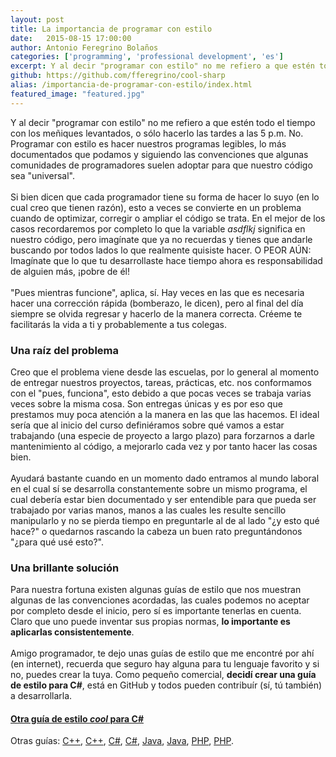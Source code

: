 ```yaml
---
layout: post
title: La importancia de programar con estilo
date:   2015-08-15 17:00:00
author: Antonio Feregrino Bolaños
categories: ['programming', 'professional development', 'es']
excerpt: Y al decir "programar con estilo" no me refiero a que estén todo el tiempo con los meñiques levantados, o sólo hacerlo las tardes a las 5 p.m. No.
github: https://github.com/fferegrino/cool-sharp
alias: /importancia-de-programar-con-estilo/index.html
featured_image: "featured.jpg"
---
```

Y al decir "programar con estilo" no me refiero a que estén todo el tiempo con los meñiques levantados, o sólo hacerlo las tardes a las 5 p.m. No. Programar con estilo es hacer nuestros programas legibles, lo más documentados que podamos y siguiendo las convenciones que algunas comunidades de programadores suelen adoptar para que nuestro código sea "universal".  
<br />
Si bien dicen que cada programador tiene su forma de hacer lo suyo (en lo cual creo que tienen razón), esto a veces se convierte en un problema cuando de optimizar, corregir o ampliar el código se trata. En el mejor de los casos recordaremos por completo lo que la variable *asdflkj* significa en nuestro código, pero imagínate que ya no recuerdas y tienes que andarle buscando por todos lados lo que realmente quisiste hacer. O PEOR AÚN: Imagínate que lo que tu desarrollaste hace tiempo ahora es responsabilidad de alguien más, ¡pobre de él!  
<br />
"Pues mientras funcione", aplica, sí. Hay veces en las que es necesaria hacer una corrección rápida (bomberazo, le dicen), pero al final del día siempre se olvida regresar y hacerlo de la manera correcta. Créeme te facilitarás la vida a ti y probablemente a tus colegas.  

### Una raíz del problema  
Creo que el problema viene desde las escuelas, por lo general al momento de entregar nuestros proyectos, tareas, prácticas, etc. nos conformamos con el "pues, funciona", esto debido a que pocas veces se trabaja varias veces sobre la misma cosa. Son entregas únicas y es por eso que prestamos muy poca atención a la manera en las que las hacemos. El ideal sería que al inicio del curso definiéramos sobre qué vamos a estar trabajando (una especie de proyecto a largo plazo) para forzarnos a darle mantenimiento al código, a mejorarlo cada vez y por tanto hacer las cosas bien.  
<br />
Ayudará bastante cuando en un momento dado entramos al mundo laboral en el cual sí se desarrolla constantemente sobre un mismo programa, el cual debería estar bien documentado y ser entendible para que pueda ser trabajado por varias manos, manos a las cuales les resulte sencillo manipularlo y no se pierda tiempo en preguntarle al de al lado "¿y esto qué hace?" o quedarnos rascando la cabeza un buen rato preguntándonos "¿para qué usé esto?".  

### Una brillante solución
Para nuestra fortuna existen algunas guías de estilo que nos muestran algunas de las convenciones acordadas, las cuales podemos no aceptar por completo desde el inicio, pero sí es importante tenerlas en cuenta. Claro que uno puede inventar sus propias normas, **lo importante es aplicarlas consistentemente**.  
<br />
Amigo programador, te dejo unas guías de estilo que me encontré por ahí (en internet), recuerda que seguro hay alguna para tu lenguaje favorito y si no, puedes crear la tuya. Como pequeño comercial, **decidí crear una guía de estilo para C#**, está en GitHub y todos pueden contribuír (sí, tú también) a desarrollarla.
<br />  
	
#### [Otra guía de estilo *cool* para C#](https://github.com/fferegrino/cool-sharp/)
Otras guías: [C++](https://sites.google.com/site/fferegrinostorage/-getguiasdeestilo/estilosCPlusPlus1.htm?attredirects=0&d=1), [C++](https://sites.google.com/site/fferegrinostorage/-getguiasdeestilo/estilosCPlusPlus2.pdf?attredirects=0&d=1), [C#](https://sites.google.com/site/fferegrinostorage/-getguiasdeestilo/estilosCsharp1.pdf?attredirects=0&d=1), [C#](https://sites.google.com/site/fferegrinostorage/-getguiasdeestilo/estilosCsharp2.pdf?attredirects=0&d=1), [Java](https://sites.google.com/site/fferegrinostorage/-getguiasdeestilo/estilosJava1.pdf?attredirects=0&d=1), [Java](https://sites.google.com/site/fferegrinostorage/-getguiasdeestilo/estilosJava.pdf?attredirects=0&d=1), [PHP](https://sites.google.com/site/fferegrinostorage/-getguiasdeestilo/estilosPHP1.htm?attredirects=0&d=1), [PHP](https://sites.google.com/site/fferegrinostorage/-getguiasdeestilo/estilosPHP.htm?attredirects=0&d=1).
